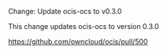 Change: Update ocis-ocs to v0.3.0

This change updates ocis-ocs to version 0.3.0

<https://github.com/owncloud/ocis/pull/500>
